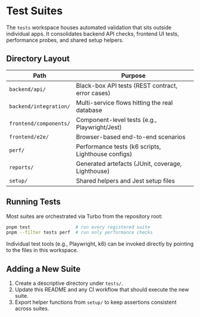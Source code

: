 # Test Suites

The `tests` workspace houses automated validation that sits outside individual apps. It consolidates backend API checks, frontend UI tests, performance probes, and shared setup helpers.

## Directory Layout

| Path                   | Purpose                                            |
| ---------------------- | -------------------------------------------------- |
| `backend/api/`         | Black-box API tests (REST contract, error cases)   |
| `backend/integration/` | Multi-service flows hitting the real database      |
| `frontend/components/` | Component-level tests (e.g., Playwright/Jest)      |
| `frontend/e2e/`        | Browser-based end-to-end scenarios                 |
| `perf/`                | Performance tests (k6 scripts, Lighthouse configs) |
| `reports/`             | Generated artefacts (JUnit, coverage, Lighthouse)  |
| `setup/`               | Shared helpers and Jest setup files                |

## Running Tests

Most suites are orchestrated via Turbo from the repository root:

```bash
pnpm test                 # run every registered suite
pnpm --filter tests perf  # run only performance checks
```

Individual test tools (e.g., Playwright, k6) can be invoked directly by pointing to the files in this workspace.

## Adding a New Suite

1. Create a descriptive directory under `tests/`.
2. Update this README and any CI workflow that should execute the new suite.
3. Export helper functions from `setup/` to keep assertions consistent across suites.
